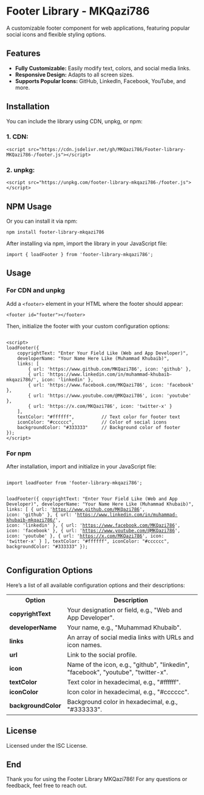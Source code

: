 <h1>Footer Library - MKQazi786</h1>
<p>A customizable footer component for web applications, featuring popular social icons and flexible styling options.</p>

<h2>Features</h2>
<ul>
    <li><strong>Fully Customizable:</strong> Easily modify text, colors, and social media links.</li>
    <li><strong>Responsive Design:</strong> Adapts to all screen sizes.</li>
    <li><strong>Supports Popular Icons:</strong> GitHub, LinkedIn, Facebook, YouTube, and more.</li>
</ul>

<h2>Installation</h2>
<p>You can include the library using CDN, unpkg, or npm:</p>

<h3>1. CDN:</h3>
<pre><code>&lt;script src="https://cdn.jsdelivr.net/gh/MKQazi786/Footer-library-MKQazi786-/footer.js"&gt;&lt;/script&gt;</code></pre>

<h3>2. unpkg:</h3>
<pre><code>&lt;script src="https://unpkg.com/footer-library-mkqazi786-/footer.js"&gt;&lt;/script&gt;</code></pre>

<h2>NPM Usage</h2>
<p>Or you can install it via npm:</p>
<pre><code>npm install footer-library-mkqazi786</code></pre>
<p>After installing via npm, import the library in your JavaScript file:</p>
<pre><code>import { loadFooter } from 'footer-library-mkqazi786';</code></pre>

<h2>Usage</h2>
<h3>For CDN and unpkg</h3>
<p>Add a <code>&lt;footer&gt;</code> element in your HTML where the footer should appear:</p>
<pre><code>&lt;footer id="footer"&gt;&lt;/footer&gt;</code></pre>

<p>Then, initialize the footer with your custom configuration options:</p>

<pre><code>
&lt;script&gt;
loadFooter({
    copyrightText: "Enter Your Field Like (Web and App Developer)",
    developerName: "Your Name Here Like (Muhammad Khubaib)",
    links: [
        { url: 'https://www.github.com/MKQazi786', icon: 'github' },
        { url: 'https://www.linkedin.com/in/muhammad-khubaib-mkqazi786/', icon: 'linkedin' },
        { url: 'https://www.facebook.com/MKQazi786', icon: 'facebook' },
        { url: 'https://www.youtube.com/@MKQazi786', icon: 'youtube' },
        { url: 'https://x.com/MKQazi786', icon: 'twitter-x' }
    ],
    textColor: "#ffffff",          // Text color for footer text
    iconColor: "#cccccc",          // Color of social icons
    backgroundColor: "#333333"     // Background color of footer
});
&lt;/script&gt;
</code></pre>

<h3>For npm</h3>
<p>After installation, import and initialize in your JavaScript file:</p>
<pre><code>
import loadFooter from 'footer-library-mkqazi786';

loadFooter({
    copyrightText: "Enter Your Field Like (Web and App Developer)",
    developerName: "Your Name Here Like (Muhammad Khubaib)",
    links: [
        { url: 'https://www.github.com/MKQazi786', icon: 'github' },
        { url: 'https://www.linkedin.com/in/muhammad-khubaib-mkqazi786/', icon: 'linkedin' },
        { url: 'https://www.facebook.com/MKQazi786', icon: 'facebook' },
        { url: 'https://www.youtube.com/@MKQazi786', icon: 'youtube' },
        { url: 'https://x.com/MKQazi786', icon: 'twitter-x' }
    ],
    textColor: "#ffffff",
    iconColor: "#cccccc",
    backgroundColor: "#333333"
});
</code></pre>

<h2>Configuration Options</h2>
<p>Here’s a list of all available configuration options and their descriptions:</p>

<table>
  <tr>
    <th>Option</th>
    <th>Description</th>
  </tr>
  <tr>
    <td><strong>copyrightText</strong></td>
    <td>Your designation or field, e.g., "Web and App Developer".</td>
  </tr>
  <tr>
    <td><strong>developerName</strong></td>
    <td>Your name, e.g., "Muhammad Khubaib".</td>
  </tr>
  <tr>
    <td><strong>links</strong></td>
    <td>An array of social media links with URLs and icon names.</td>
  </tr>
  <tr>
    <td><strong>url</strong></td>
    <td>Link to the social profile.</td>
  </tr>
  <tr>
    <td><strong>icon</strong></td>
    <td>Name of the icon, e.g., "github", "linkedin", "facebook", "youtube", "twitter-x".</td>
  </tr>
  <tr>
    <td><strong>textColor</strong></td>
    <td>Text color in hexadecimal, e.g., "#ffffff".</td>
  </tr>
  <tr>
    <td><strong>iconColor</strong></td>
    <td>Icon color in hexadecimal, e.g., "#cccccc".</td>
  </tr>
  <tr>
    <td><strong>backgroundColor</strong></td>
    <td>Background color in hexadecimal, e.g., "#333333".</td>
  </tr>
</table>

<h2>License</h2>
<p>Licensed under the ISC License.</p>

<h2>End</h2>
<p>Thank you for using the Footer Library MKQazi786! For any questions or feedback, feel free to reach out.</p>
